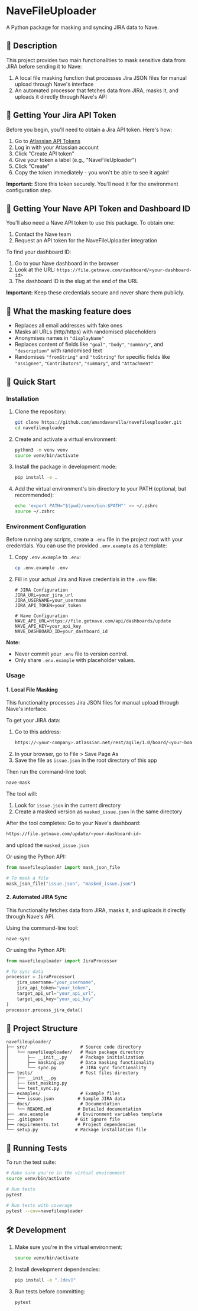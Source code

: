 # NaveFileUploader

A Python package for masking and syncing JIRA data to Nave.

## 📝 Description

This project provides two main functionalities to mask sensitive data from JIRA before sending it to Nave:

1. A local file masking function that processes Jira JSON files for manual upload through Nave's interface
2. An automated processor that fetches data from JIRA, masks it, and uploads it directly through Nave's API

## 🔑 Getting Your Jira API Token

Before you begin, you'll need to obtain a Jira API token. Here's how:

1. Go to [Atlassian API Tokens](https://id.atlassian.com/manage-profile/security/api-tokens)
2. Log in with your Atlassian account
3. Click "Create API token"
4. Give your token a label (e.g., "NaveFileUploader")
5. Click "Create"
6. Copy the token immediately - you won't be able to see it again!

**Important:** Store this token securely. You'll need it for the environment configuration step.

## 🔐 Getting Your Nave API Token and Dashboard ID

You'll also need a Nave API token to use this package. To obtain one:

1. Contact the Nave team
2. Request an API token for the NaveFileUploader integration

To find your dashboard ID:
1. Go to your Nave dashboard in the browser
2. Look at the URL: `https://file.getnave.com/dashboard/<your-dashboard-id>`
3. The dashboard ID is the slug at the end of the URL

**Important:** Keep these credentials secure and never share them publicly.

## 🔧 What the masking feature does

* Replaces all email addresses with fake ones
* Masks all URLs (http/https) with randomised placeholders
* Anonymises names in `"displayName"`
* Replaces content of fields like `"goal"`, `"body"`, `"summary"`, and `"description"` with randomised text
* Randomises `"fromString"` and `"toString"` for specific fields like `"assignee"`, `"Contributors"`, `"summary"`, and `"Attachment"`

## 🚀 Quick Start

### Installation

1. Clone the repository:
   ```bash
   git clone https://github.com/amandavarella/navefileuploader.git
   cd navefileuploader
   ```

2. Create and activate a virtual environment:
   ```bash
   python3 -m venv venv
   source venv/bin/activate
   ```

3. Install the package in development mode:
   ```bash
   pip install -e .
   ```

4. Add the virtual environment's bin directory to your PATH (optional, but recommended):
   ```bash
   echo 'export PATH="$(pwd)/venv/bin:$PATH"' >> ~/.zshrc
   source ~/.zshrc
   ```

### Environment Configuration

Before running any scripts, create a `.env` file in the project root with your credentials. You can use the provided `.env.example` as a template:

1. Copy `.env.example` to `.env`:
   ```bash
   cp .env.example .env
   ```

2. Fill in your actual Jira and Nave credentials in the `.env` file:
   ```
   # JIRA Configuration
   JIRA_URL=your_jira_url
   JIRA_USERNAME=your_username
   JIRA_API_TOKEN=your_token

   # Nave Configuration
   NAVE_API_URL=https://file.getnave.com/api/dashboards/update
   NAVE_API_KEY=your_api_key
   NAVE_DASHBOARD_ID=your_dashboard_id
   ```

**Note:**
- Never commit your `.env` file to version control.
- Only share `.env.example` with placeholder values.

### Usage

#### 1. Local File Masking

This functionality processes Jira JSON files for manual upload through Nave's interface.

To get your JIRA data:
1. Go to this address:
   ```bash
   https://<your-company>.atlassian.net/rest/agile/1.0/board/<your-board-id>/issue?expand=changelog&startAt=0&maxResults=1000
   ```
2. In your browser, go to File > Save Page As
3. Save the file as `issue.json` in the root directory of this app

Then run the command-line tool:
```bash
nave-mask
```

The tool will:
1. Look for `issue.json` in the current directory
2. Create a masked version as `masked_issue.json` in the same directory

After the tool completes:
Go to your Nave's dashboard: 
```bash
https://file.getnave.com/update/<your-dashboard-id>
```
and upload the `masked_issue.json`

Or using the Python API:
```python
from navefileuploader import mask_json_file

# To mask a file
mask_json_file("issue.json", "masked_issue.json")
```

#### 2. Automated JIRA Sync

This functionality fetches data from JIRA, masks it, and uploads it directly through Nave's API.

Using the command-line tool:
```bash
nave-sync
```

Or using the Python API:
```python
from navefileuploader import JiraProcessor

# To sync data
processor = JiraProcessor(
    jira_username="your_username",
    jira_api_token="your_token",
    target_api_url="your_api_url",
    target_api_key="your_api_key"
)
processor.process_jira_data()
```

## 📂 Project Structure

```
navefileuploader/
├── src/                    # Source code directory
│   └── navefileuploader/   # Main package directory
│       ├── __init__.py     # Package initialization
│       ├── masking.py      # Data masking functionality
│       └── sync.py         # JIRA sync functionality
├── tests/                  # Test files directory
│   ├── __init__.py
│   ├── test_masking.py
│   └── test_sync.py
├── examples/               # Example files
│   └── issue.json         # Sample JIRA data
├── docs/                   # Documentation
│   └── README.md          # Detailed documentation
├── .env.example           # Environment variables template
├── .gitignore            # Git ignore file
├── requirements.txt       # Project dependencies
└── setup.py              # Package installation file
```

## 🧪 Running Tests

To run the test suite:

```bash
# Make sure you're in the virtual environment
source venv/bin/activate

# Run tests
pytest

# Run tests with coverage
pytest --cov=navefileuploader
```

## 🛠 Development

1. Make sure you're in the virtual environment:
   ```bash
   source venv/bin/activate
   ```

2. Install development dependencies:
   ```bash
   pip install -e ".[dev]"
   ```

3. Run tests before committing:
   ```bash
   pytest
   ``` 